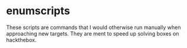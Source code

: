 # enumscripts
These scripts are commands that I would otherwise run manually when approaching new targets. They are ment to speed up solving boxes on hackthebox.
